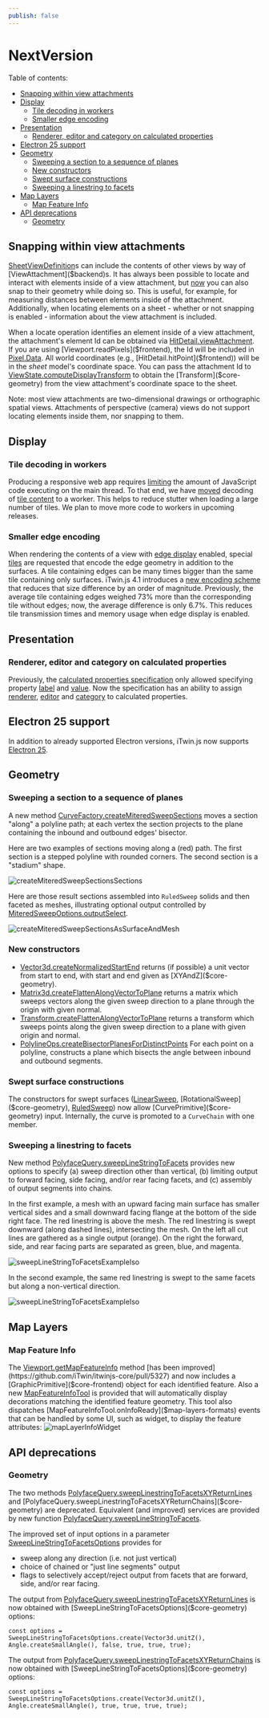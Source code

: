 ```yaml
---
publish: false
---
```

# NextVersion

Table of contents:

- [Snapping within view attachments](#snapping-within-view-attachments)
- [Display](#display)
  - [Tile decoding in workers](#tile-decoding-in-workers)
  - [Smaller edge encoding](#smaller-edge-encoding)
- [Presentation](#presentation)
  - [Renderer, editor and category on calculated properties](#renderer-editor-and-category-on-calculated-properties)
- [Electron 25 support](#electron-25-support)
- [Geometry](#geometry)
  - [Sweeping a section to a sequence of planes](#sweeping-a-section-to-a-sequence-of-planes)
  - [New constructors](#new-constructors)
  - [Swept surface constructions](#swept-surface-constructions)
  - [Sweeping a linestring to facets](#sweeping-a-linestring-to-facets)
- [Map Layers](#map-layers)
  - [Map Feature Info](#map-feature-info)
- [API deprecations](#api-deprecations)
  - [Geometry](#geometry-1)

## Snapping within view attachments

[SheetViewDefinition]($backend)s can include the contents of other views by way of [ViewAttachment]($backend)s. It has always been possible to locate and interact with elements inside of a view attachment, but [now](https://github.com/iTwin/itwinjs-core/pull/5633) you can also snap to their geometry while doing so. This is useful, for example, for measuring distances between elements inside of the attachment. Additionally, when locating elements on a sheet - whether or not snapping is enabled - information about the view attachment is included.

When a locate operation identifies an element inside of a view attachment, the attachment's element Id can be obtained via [HitDetail.viewAttachment]($frontend). If you are using [Viewport.readPixels]($frontend), the Id will be included in [Pixel.Data]($frontend). All world coordinates (e.g., [HitDetail.hitPoint]($frontend)) will be in the *sheet* model's coordinate space. You can pass the attachment Id to [ViewState.computeDisplayTransform]($frontend) to obtain the [Transform]($core-geometry) from the view attachment's coordinate space to the sheet.

Note: most view attachments are two-dimensional drawings or orthographic spatial views. Attachments of perspective (camera) views do not support locating elements inside them, nor snapping to them.

## Display

### Tile decoding in workers

Producing a responsive web app requires [limiting](https://web.dev/off-main-thread/) the amount of JavaScript code executing on the main thread. To that end, we have [moved](https://github.com/iTwin/itwinjs-core/pull/5548) decoding of [tile content](https://www.itwinjs.org/learning/display/tiles/) to a worker. This helps to reduce stutter when loading a large number of tiles. We plan to move more code to workers in upcoming releases.

### Smaller edge encoding

When rendering the contents of a view with [edge display](https://www.itwinjs.org/learning/display/edgedisplay/) enabled, special [tiles](https://www.itwinjs.org/learning/display/tiles/) are requested that encode the edge geometry in addition to the surfaces. A tile containing edges can be many times bigger than the same tile containing only surfaces. iTwin.js 4.1 introduces a [new encoding scheme](https://github.com/iTwin/itwinjs-core/pull/5581) that reduces that size difference by an order of magnitude. Previously, the average tile containing edges weighed 73% more than the corresponding tile without edges; now, the average difference is only 6.7%. This reduces tile transmission times and memory usage when edge display is enabled.

## Presentation

### Renderer, editor and category on calculated properties

Previously, the [calculated properties specification](../presentation/content/CalculatedPropertiesSpecification.md) only allowed specifying property [label](../presentation/content/CalculatedPropertiesSpecification.md#attribute-label) and [value](../presentation/content/CalculatedPropertiesSpecification.md#attribute-value). Now the specification has an ability to assign [renderer](../presentation/content/CalculatedPropertiesSpecification.md#attribute-renderer), [editor](../presentation/content/CalculatedPropertiesSpecification.md#attribute-editor) and [category](../presentation/content/CalculatedPropertiesSpecification.md#attribute-categoryid) to calculated properties.

## Electron 25 support

In addition to already supported Electron versions, iTwin.js now supports [Electron 25](https://www.electronjs.org/blog/electron-25-0).

## Geometry

### Sweeping a section to a sequence of planes

A new method [CurveFactory.createMiteredSweepSections]($core-geometry) moves a section "along" a polyline path; at each vertex the section projects to the plane containing the inbound and outbound edges' bisector.

Here are two examples of sections moving along a (red) path. The first section is a stepped polyline with rounded corners. The second section is a "stadium" shape.

![createMiteredSweepSectionsSections](./assets/sweepSequence.png)

Here are those result sections assembled into `RuledSweep` solids and then faceted as meshes, illustrating optional output controlled by [MiteredSweepOptions.outputSelect]($core-geometry).

![createMiteredSweepSectionsAsSurfaceAndMesh](./assets/createMiteredSweepSections.jpg)

### New constructors

- [Vector3d.createNormalizedStartEnd]($core-geometry) returns (if possible) a unit vector from start to end, with start and end given as [XYAndZ]($core-geometry).
- [Matrix3d.createFlattenAlongVectorToPlane]($core-geometry) returns a matrix which sweeps vectors along the given sweep direction to a plane through the origin with given normal.
- [Transform.createFlattenAlongVectorToPlane]($core-geometry) returns a transform which sweeps points along the given sweep direction to a plane with given origin and normal.
- [PolylineOps.createBisectorPlanesForDistinctPoints]($core-geometry) For each point on a polyline, constructs a plane which bisects the angle between inbound and outbound segments.

### Swept surface constructions

The constructors for swept surfaces ([LinearSweep]($core-geometry), [RotationalSweep]($core-geometry), [RuledSweep]($core-geometry)) now allow [CurvePrimitive]($core-geometry) input. Internally, the curve is promoted to a `CurveChain` with one member.

### Sweeping a linestring to facets

New method [PolyfaceQuery.sweepLineStringToFacets]($core-geometry) provides new options to specify (a) sweep direction other than vertical, (b) limiting output to forward facing, side facing, and/or rear facing facets, and (c) assembly of output segments into chains.

In the first example, a mesh with an upward facing main surface has smaller vertical sides and a small downward facing flange at the bottom of the side right face.  The red linestring is above the mesh.  The red linestring is swept downward (along dashed lines), intersecting the mesh.   On the left all cut lines are gathered as a single output (orange).  On the right the forward, side, and rear facing parts are separated as green, blue, and magenta.

![sweepLineStringToFacetsExampleIso](./assets/SweepLineStringToFacetsVerticalSweep.png)

In the second example, the same red linestring is swept to the same facets but along
a non-vertical direction.

![sweepLineStringToFacetsExampleIso](./assets/SweepLinStringToFacetsNonVertical.png)

## Map Layers

### Map Feature Info

The [Viewport.getMapFeatureInfo]($core-frontend) method [has been improved](https://github.com/iTwin/itwinjs-core/pull/5327) and now includes a [GraphicPrimitive]($core-frontend) object for each identified feature. Also a new [MapFeatureInfoTool]($map-layers-formats) is provided that will automatically display decorations matching the identified feature geometry. This tool also dispatches [MapFeatureInfoTool.onInfoReady]($map-layers-formats) events that can be handled by some UI, such as widget, to display the feature attributes:
![mapLayerInfoWidget](./assets/map-layer-info.png)

## API deprecations

### Geometry

The two methods
[PolyfaceQuery.sweepLinestringToFacetsXYReturnLines]($core-geometry) and [PolyfaceQuery.sweepLinestringToFacetsXYReturnChains]($core-geometry) are deprecated.  Equivalent (and improved) services are provided by new function
[PolyfaceQuery.sweepLineStringToFacets]($core-geometry).

The improved set of input options in a parameter
[SweepLineStringToFacetsOptions]($core-geometry) provides for

- sweep along any direction (i.e. not just vertical)
- choice of chained or "just line segments" output
- flags to selectively accept/reject output from facets that are forward, side, and/or rear facing.

The output from [PolyfaceQuery.sweepLinestringToFacetsXYReturnLines]($core-geometry) is now obtained with
[SweepLineStringToFacetsOptions]($core-geometry) options:

```
const options = SweepLineStringToFacetsOptions.create(Vector3d.unitZ(), Angle.createSmallAngle(), false, true, true, true);
```

The output from [PolyfaceQuery.sweepLinestringToFacetsXYReturnChains]($core-geometry) is now obtained with
[SweepLineStringToFacetsOptions]($core-geometry) options:

```
const options = SweepLineStringToFacetsOptions.create(Vector3d.unitZ(), Angle.createSmallAngle(), true, true, true, true);
```
